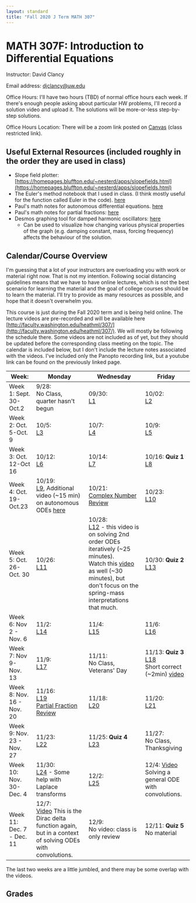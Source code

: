 ```yaml
---
layout: standard
title: "Fall 2020 J Term MATH 307"
---
```


# MATH 307F: Introduction to Differential Equations

Instructor: David Clancy

Email address: djclancy@uw.edu

Office Hours: I'll have two hours (TBD) of normal office hours each week. If there's enough people asking about particular HW problems, I'll record a solution video and upload it. The solutions will be more-or-less step-by-step solutions.

Office Hours Location: There will be a zoom link posted on [Canvas](https://canvas.uw.edu/courses/1400239) (class restricted link).

## Useful External Resources (included roughly in the order they are used in class)

- Slope field plotter: [https://homepages.bluffton.edu/~nesterd/apps/slopefields.html](https://homepages.bluffton.edu/~nesterd/apps/slopefields.html)
- The Euler's method notebook that I used in class. (I think mostly useful for the function called Euler in the code). [here](EulersMethod.ipynb)
- Paul's math notes for autonomous differential equations. [here](https://tutorial.math.lamar.edu/Classes/DE/EquilibriumSolutions.aspx)
- Paul's math notes for partial fractions: [here](https://tutorial.math.lamar.edu/Classes/Alg/PartialFractions.aspx)
- Desmos graphing tool for damped harmonic oscillators: [here](https://www.desmos.com/calculator/zsmyky5ggx) 
  - Can be used to visualize how changing various physical properties of the graph (e.g. damping constant, mass, forcing frequency) affects the behaviour of the solution.
## Calendar/Course Overview

I'm guessing that a lot of your instructors are overloading you with work or material right now. That is not my intention. Following social distancing guidelines means that we have to have online lectures, which is not the best scenario for learning the material and the goal of college courses should be to learn the material. I'll try to provide as many resources as possible, and hope that it doesn't overwhelm you. 

This course is just during the Fall 2020 term and is being held online. The lecture videos are pre-recorded and will be available here [http://faculty.washington.edu/heathml/307/](http://faculty.washington.edu/heathml/307/). We will mostly be following the schedule there. Some videos are not included as of yet, but they should be updated before the corresponding class meeting on the topic. The calendar is included below, but I don't include the lecture notes associated with the videos. I've included only the Panopto recording link, but a youtube link can be found on the previously linked page.

| Week:                     | Monday                                                       | Wednesday                                                    | Friday                                                       |
| ------------------------- | ------------------------------------------------------------ | ------------------------------------------------------------ | ------------------------------------------------------------ |
| Week 1: Sept. 30-Oct.2    | 9/28: <br />No Class, quarter hasn't begun                   | 09/30: <br />[L1](https://uw.hosted.panopto.com/Panopto/Pages/Viewer.aspx?id=d7d2681b-9ed6-4c15-8c3f-ab8d011ed79f) | 10/02:<br />[L2](https://uw.hosted.panopto.com/Panopto/Pages/Viewer.aspx?id=f3aed3a5-be72-4e14-87d1-ab8d0122350f) |
| Week 2: Oct. 5-Oct. 9     | 10/5:<br />[L3](https://uw.hosted.panopto.com/Panopto/Pages/Viewer.aspx?id=8cdb7e6d-c5a2-40bb-bc51-ab8d01230b9b) | 10/7:<br />[L4](https://uw.hosted.panopto.com/Panopto/Pages/Viewer.aspx?id=dc963ed3-980d-4ba4-84b8-ab930081346b) | 10/9:<br />[L5](https://uw.hosted.panopto.com/Panopto/Pages/Viewer.aspx?id=23516587-b457-4105-8c3c-ab9401790e7f) |
| Week 3: Oct. 12-Oct 16    | 10/12:<br />[L6](https://uw.hosted.panopto.com/Panopto/Pages/Viewer.aspx?id=37a77813-0a93-4af7-ab72-ab97009c1df0) | 10/14:<br />[L7](https://uw.hosted.panopto.com/Panopto/Pages/Viewer.aspx?id=72ff629a-9f7a-46a0-b8bb-ab9b005b4e73) | 10/16: **Quiz 1**<br />[L8](https://uw.hosted.panopto.com/Panopto/Pages/Viewer.aspx?id=30e21e0c-0979-48fc-9eb5-ab9b0154fdf8) |
| Week 4: Oct. 19-Oct.23    | 10/19:<br />[L9](https://uw.hosted.panopto.com/Panopto/Pages/Viewer.aspx?id=7b41d71d-6b4d-46d1-ac93-aba00098af78), Additional video (~15 min) on autonomous ODEs [here](https://uw.hosted.panopto.com/Panopto/Pages/Viewer.aspx?id=358a6b8d-49da-4a9f-a00d-ac0801249694) | 10/21:<br /> [Complex Number Review](https://uw.hosted.panopto.com/Panopto/Pages/Viewer.aspx?id=b8bf7dde-5e84-47b5-930f-ac10011c4cf5) <br /> | 10/23:<br />[L10](https://uw.hosted.panopto.com/Panopto/Pages/Viewer.aspx?id=2b258b3a-7b3a-4a7b-aeb0-aba300944977) |
| Week 5: Oct. 26-Oct. 30   | 10/26:<br /> [L11](https://uw.hosted.panopto.com/Panopto/Pages/Viewer.aspx?id=cb374f39-d424-484d-83b4-aba300bcacab) | 10/28:<br />[L12](https://uw.hosted.panopto.com/Panopto/Pages/Viewer.aspx?id=c5b934e4-6d28-4b49-8f0d-aba400892e3d) - this video is on solving 2nd order ODEs iteratively (~25 minutes).<br />Watch this [video](https://uw.hosted.panopto.com/Panopto/Pages/Viewer.aspx?id=3779cc03-fe81-432d-81d8-ac10013703db) as well (~30 minutes), but don't focus on the spring-mass interpretations that much. | 10/30: **Quiz 2**<br /> [L13](https://uw.hosted.panopto.com/Panopto/Pages/Viewer.aspx?id=84532390-697f-4802-9f6f-abad009ae759) |
| Week 6: Nov 2 - Nov. 6    | 11/2:<br />[L14](https://uw.hosted.panopto.com/Panopto/Pages/Viewer.aspx?id=d0935e88-b8f7-4279-9e5c-abad0164f50f) | 11/4:<br />[L15](https://uw.hosted.panopto.com/Panopto/Pages/Viewer.aspx?id=b2ffcef0-b19d-4999-9a78-abb100ab4555) | 11/6:<br />[L16](https://uw.hosted.panopto.com/Panopto/Pages/Viewer.aspx?id=b0b219d6-462a-4c7b-a1df-abb200d123a8) |
| Week 7: Nov 9- Nov. 13    | 11/9:<br />[L17](https://uw.hosted.panopto.com/Panopto/Pages/Viewer.aspx?id=1773ef03-7d9a-47a5-b8d4-abb301683321) | 11/11:<br />No Class, Veterans' Day                          | 11/13: **Quiz 3**<br />[L18](https://uw.hosted.panopto.com/Panopto/Pages/Viewer.aspx?id=d7db895f-1568-4f8d-a3fd-abb801351f6e)<br />Short correct (~2min) [video](https://uw.hosted.panopto.com/Panopto/Pages/Viewer.aspx?id=ee250333-b117-4fb3-bd71-abb900b3b3e2) |
| Week 8: Nov. 16 - Nov. 20 | 11/16:<br />[L19](https://uw.hosted.panopto.com/Panopto/Pages/Viewer.aspx?id=7e764f1e-aaa2-4ae2-a608-abba011753d0)<br />[Partial Fraction Review](https://uw.hosted.panopto.com/Panopto/Pages/Viewer.aspx?id=c911a7cf-bfde-42ad-aa1d-abbb0156b893) | 11/18:<br />[L20](https://uw.hosted.panopto.com/Panopto/Pages/Viewer.aspx?id=25b072ce-fadd-4768-bb84-abbb0168ada4) | 11/20:<br />[L21](https://uw.hosted.panopto.com/Panopto/Pages/Viewer.aspx?id=a917ccae-9fae-4c89-8010-abbb015b1bf8) |
| Week 9: Nov. 23 - Nov. 27 | 11/23:<br />[L22](https://uw.hosted.panopto.com/Panopto/Pages/Viewer.aspx?id=810d8ed4-8279-43ba-b632-abc000d82c31) | 11/25: **Quiz 4**<br /> [L23](https://uw.hosted.panopto.com/Panopto/Pages/Viewer.aspx?id=c5545d0c-e485-492e-b2d5-abc201659df8) | 11/27:<br />No Class, Thanksgiving                           |
| Week 10: Nov. 30-Dec. 4   | 11/30:<br />[L24](https://uw.hosted.panopto.com/Panopto/Pages/Viewer.aspx?id=5b7bb68a-025e-4543-a0d1-abc70185f557) - Some help with Laplace transforms | 12/2:<br />[L25](https://uw.hosted.panopto.com/Panopto/Pages/Viewer.aspx?id=d700b841-8263-4d54-8175-abc801174464) | 12/4: [Video](https://uw.hosted.panopto.com/Panopto/Pages/Viewer.aspx?id=9e39a3b3-97a8-4d67-9d13-ac19010436d7) Solving a general ODE with convolutions. |
| Week 11: Dec. 7 - Dec. 11 | 12/7:<br />[Video](https://uw.hosted.panopto.com/Panopto/Pages/Viewer.aspx?id=84101244-73a0-4638-8c92-ac19010fa118) This is the Dirac delta function again, but in a context of solving ODEs with convolutions. | 12/9:<br />No video: class is only review                    | 12/11: **Quiz 5** No material                                |

The last two weeks are a little jumbled, and there may be some overlap with the videos. 



## Grades


